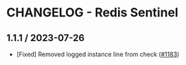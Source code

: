 # CHANGELOG - Redis Sentinel

## 1.1.1 / 2023-07-26

* [Fixed] Removed logged instance line from check ([#1183](https://github.com/DataDog/integrations-extras/pull/2059))

